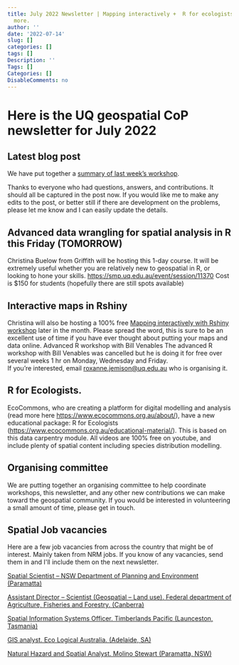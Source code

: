 ```yaml
---
title: July 2022 Newsletter | Mapping interactively +  R for ecologists  + Data wrangling +
  more.
author: ''
date: '2022-07-14'
slug: []
categories: []
tags: []
Description: ''
Tags: []
Categories: []
DisableComments: no
---
```


# Here is the UQ geospatial CoP newsletter for July 2022


## Latest blog post
We have put together a [summary of last week’s workshop](https://geospatial-community.netlify.app/post/2022-07-07-problem-solving-session-ii/). 

Thanks to everyone who had questions, answers, and contributions. It should all be captured in the post now. If you would like me to make any edits to the post, or better still if there are development on the problems, please let me know and I can easily update the details. 

## Advanced data wrangling for spatial analysis in R this Friday (TOMORROW)
Christina Buelow from Griffith will be hosting this 1-day course. It will be extremely useful whether you are relatively new to geospatial in R, or looking to hone your skills.  https://smp.uq.edu.au/event/session/11370
Cost is $150 for students (hopefully there are still spots available) 

## Interactive maps in Rshiny 
Christina will also be hosting a 100% free [Mapping interactively with Rshiny workshop](https://geospatial-community.netlify.app/upcoming-events/) later in the month. Please spread the word, this is sure to be an excellent use of time if you have ever thought about putting your maps and data online. 
Advanced R workshop with Bill Venables
The advanced R workshop with Bill Venables was cancelled but he is doing it for free over several weeks 1 hr on Monday, Wednesday and Friday.   
If you’re interested, email roxanne.jemison@uq.edu.au who is organising it.

## R for Ecologists. 
EcoCommons, who are creating a platform for digital modelling and analysis (read more here https://www.ecocommons.org.au/about/), have a new educational package: R for Ecologists (https://www.ecocommons.org.au/educational-material/). 
This is based on this data carpentry module. All videos are 100% free on youtube, and include plenty of spatial content including species distribution modelling. 

## Organising committee
We are putting together an organising committee to help coordinate workshops, this newsletter, and any other new contributions we can make toward the geospatial community. If you would be interested in volunteering a small amount of time, please get in touch. 


## Spatial Job vacancies
Here are a few job vacancies from across the country that might be of interest. Mainly taken from NRM jobs. If you know of any vacancies, send them in and I'll include them on the next newsletter. 

[Spatial Scientist – NSW Department of Planning and Environment (Paramatta)](https://nrmjobs.com.au/jobs/2022/20013435/scientist-spatial?back=1)

[Assistant Director – Scientist (Geospatial – Land use). Federal department of Agriculture, Fisheries and Forestry. (Canberra)](https://awejobs.nga.net.au/cp/index.cfm?event=jobs.checkJobDetailsNewApplication&returnToEvent=jobs.listJobs&jobid=D82A402D-FCF6-BAC7-7728-C88BE35D5D96&CurATC=EXT&CurBID=62AFB35D%2D9273%2D4A11%2D8DCC%2D9DB401354197&JobListID=22FC4F47%2DE994%2D46A3%2DB8C9%2D9BC901269F43&jobsListKey=87446f03%2D30c1%2D4d88%2D85ff%2Df6eea5a77a25&persistVariables=CurATC,CurBID,JobListID,jobsListKey,JobID&lid=55308770144)

[Spatial Information Systems Officer. Timberlands Pacific (Launceston, Tasmania)](https://nrmjobs.com.au/jobs/2022/20013322/spatial-information-systems-officer?back=1)

[GIS analyst. Eco Logical Australia. (Adelaide, SA)](https://nrmjobs.com.au/jobs/2022/20013317/gis-analyst?back=1)

[Natural Hazard and Spatial Analyst. Molino Stewart (Paramatta, NSW)](https://nrmjobs.com.au/jobs/2022/20013172/natural-hazard-spatial-analyst?back=1)


